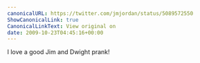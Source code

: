 ```yaml
---
canonicalURL: https://twitter.com/jmjordan/status/5089572550
ShowCanonicalLink: true
CanonicalLinkText: View original on
date: 2009-10-23T04:45:16+00:00
---
```

I love a good Jim and Dwight prank!